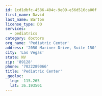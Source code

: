 ```yaml
---
id: 1cd1dbfc-4586-404c-9e09-e56d516ca00f
first_name: David
last_name: Barton
license_type: DO
services:
  - pediatrics
category: doctors
org_name: 'Pediatric Center'
address: '2050 Mariner Drive, Suite 150'
city: 'Las Vegas'
state: NV
zip: '89128'
phone: '7022289066'
title: 'Pediatric Center'
_geoloc:
  lng: -115.265
  lat: 36.193501
---
```

